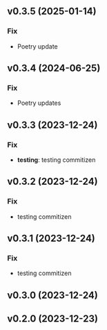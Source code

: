 ## v0.3.5 (2025-01-14)

### Fix

- Poetry update

## v0.3.4 (2024-06-25)

### Fix

- Poetry updates

## v0.3.3 (2023-12-24)

### Fix

- **testing**: testing commitizen

## v0.3.2 (2023-12-24)

### Fix

- testing commitizen

## v0.3.1 (2023-12-24)

### Fix

- testing commitizen

## v0.3.0 (2023-12-24)

## v0.2.0 (2023-12-23)

